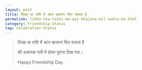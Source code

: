 ```yaml
---
layout: post
title: लिखा था राशि में आज खजाना मिल सकता है 
permalink: likha-tha-rashi-me-aaj-khajana-mil-sakta-he.html
category: Friendship-Status
tag: Celebration-Status
---
```

> लिखा था राशि में आज खजाना मिल सकता है 
> 
> की अचानक गली में दोस्त पुराना दिख गया। 
> 
> Happy Friendship Day


